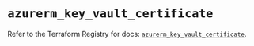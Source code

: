 # `azurerm_key_vault_certificate`

Refer to the Terraform Registry for docs: [`azurerm_key_vault_certificate`](https://registry.terraform.io/providers/hashicorp/azurerm/4.23.0/docs/resources/key_vault_certificate).
